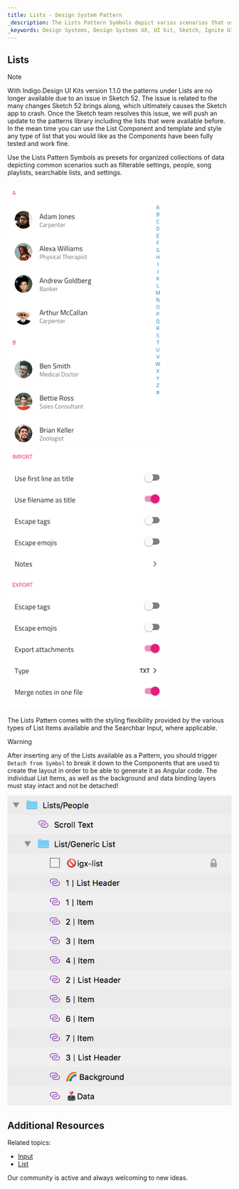 ```yaml
---
title: Lists - Design System Pattern
_description: The Lists Pattern Symbols depict varios scenarios that use lists to organize some common collections of information.
_keywords: Design Systems, Design Systems UX, UI kit, Sketch, Ignite UI for Angular, Sketch to Angular, Angular, Angular Design System, Export code from Sketch, Design Kits for Angular, Sketch HTML, Sketch to HTML, Sketch UI kits
---
```


## Lists

> [!Note]
> With Indigo.Design UI Kits version 1.1.0 the patterns under Lists are no longer available due to an issue in Sketch 52. The issue is related to the many changes Sketch 52 brings along, which ultimately causes the Sketch app to crash. Once the Sketch team resolves this issue, we will push an update to the patterns library including the lists that were available before. In the mean time you can use the List Component and template and style any type of list that you would like as the Components have been fully tested and work fine.

Use the Lists Pattern Symbols as presets for organized collections of data depicting common scenarios such as filterable settings, people, song playlists, searchable lists, and settings.

<img class="responsive-img" src="../images/lists_people.png" srcset="../images/lists_people@2x.png 2x" />
<img class="responsive-img" src="../images/lists_settings.png" srcset="../images/lists_settings@2x.png 2x" />

The Lists Pattern comes with the styling flexibility provided by the various types of List Items available and the Searchbar Input, where applicable.

> [!WARNING]
> After inserting any of the Lists available as a Pattern, you should trigger `Detach from Symbol` to break it down to the Components that are used to create the layout in order to be able to generate it as Angular code. The individual List Items, as well as the background and data binding layers must stay intact and not be detached!

<img class="responsive-img" src="../images/lists_detach.png" />

## Additional Resources

Related topics:

- [Input](../components/input.md)
- [List](../components/list.md)
  <div class="divider--half"></div>

Our community is active and always welcoming to new ideas.


